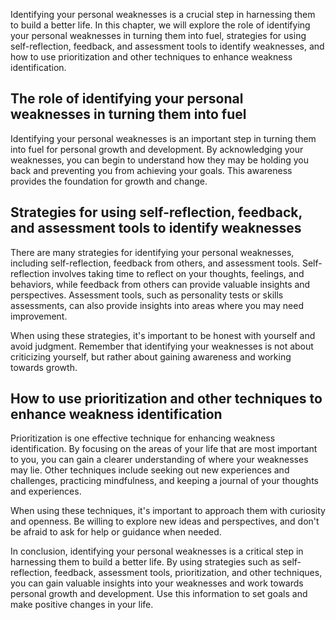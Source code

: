 
Identifying your personal weaknesses is a crucial step in harnessing them to build a better life. In this chapter, we will explore the role of identifying your personal weaknesses in turning them into fuel, strategies for using self-reflection, feedback, and assessment tools to identify weaknesses, and how to use prioritization and other techniques to enhance weakness identification.

The role of identifying your personal weaknesses in turning them into fuel
--------------------------------------------------------------------------

Identifying your personal weaknesses is an important step in turning them into fuel for personal growth and development. By acknowledging your weaknesses, you can begin to understand how they may be holding you back and preventing you from achieving your goals. This awareness provides the foundation for growth and change.

Strategies for using self-reflection, feedback, and assessment tools to identify weaknesses
-------------------------------------------------------------------------------------------

There are many strategies for identifying your personal weaknesses, including self-reflection, feedback from others, and assessment tools. Self-reflection involves taking time to reflect on your thoughts, feelings, and behaviors, while feedback from others can provide valuable insights and perspectives. Assessment tools, such as personality tests or skills assessments, can also provide insights into areas where you may need improvement.

When using these strategies, it's important to be honest with yourself and avoid judgment. Remember that identifying your weaknesses is not about criticizing yourself, but rather about gaining awareness and working towards growth.

How to use prioritization and other techniques to enhance weakness identification
---------------------------------------------------------------------------------

Prioritization is one effective technique for enhancing weakness identification. By focusing on the areas of your life that are most important to you, you can gain a clearer understanding of where your weaknesses may lie. Other techniques include seeking out new experiences and challenges, practicing mindfulness, and keeping a journal of your thoughts and experiences.

When using these techniques, it's important to approach them with curiosity and openness. Be willing to explore new ideas and perspectives, and don't be afraid to ask for help or guidance when needed.

In conclusion, identifying your personal weaknesses is a critical step in harnessing them to build a better life. By using strategies such as self-reflection, feedback, assessment tools, prioritization, and other techniques, you can gain valuable insights into your weaknesses and work towards personal growth and development. Use this information to set goals and make positive changes in your life.
